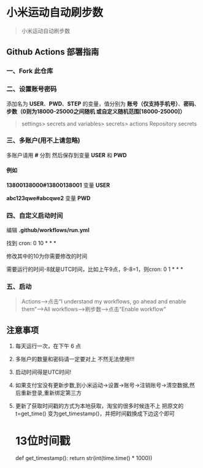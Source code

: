 # 小米运动自动刷步数

> 小米运动自动刷步数

## Github Actions 部署指南

### 一、Fork 此仓库

### 二、设置账号密码

添加名为 **USER**、**PWD**、**STEP** 的变量，值分别为 **账号（仅支持手机号）**、**密码**、**步数（0则为18000-25000之间随机 或自定义随机范围[18000-25000]）**

> settings> secrets and variables> secrets> actions Repository secrets



### 三、多账户(用不上请忽略)

多账户请用 **#** 分割 然后保存到变量 **USER** 和 **PWD**

#### 例如

**13800138000#13800138001** 变量 **USER**

**abc123qwe#abcqwe2** 变量 **PWD**

### 四、自定义启动时间

编辑 **.github/workflows/run.yml**

找到 cron: 0 10 * * *

修改其中的10为你需要修改的时间

需要运行的时间-8就是UTC时间，比如上午9点，9-8=1，则cron: 0 1 * * *

### 五、启动

> Actions-->点击“I understand my workflows, go ahead and enable them”-->All workflows-->刷步数-->点击“Enable workflow”

## 注意事项

1. 每天运行一次，在下午 6 点

2. 多账户的数量和密码请一定要对上 不然无法使用!!!

3. 启动时间得是UTC时间!

4. 如果支付宝没有更新步数,到小米运动->设置->账号->注销账号->清空数据,然后重新登录,重新绑定第三方

5. 更新了获取时间戳的方式为本地获取，淘宝的很多时候连不上
    把原文的t=get_time()  变为get_timestamp()，并把时间戳换成下边这个即可
   # 13位时间戳
    def get_timestamp():
    return str(int(time.time() * 1000))

